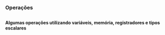### Operações
##
#### Algumas operações utilizando variáveis, memória, registradores e tipos escalares
   
  
